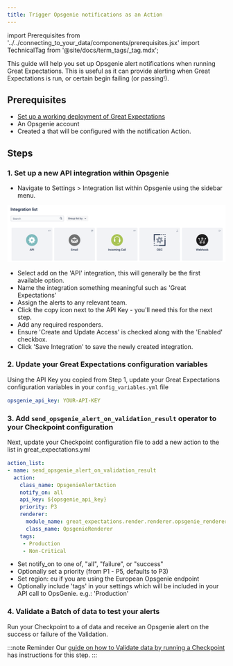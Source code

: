 ```yaml
---
title: Trigger Opsgenie notifications as an Action
---
```

import Prerequisites from '../../connecting_to_your_data/components/prerequisites.jsx'
import TechnicalTag from '@site/docs/term_tags/_tag.mdx';

This guide will help you set up Opsgenie alert notifications when running Great Expectations. This is useful as it can provide alerting when Great Expectations is run, or certain <TechnicalTag tag="expectation" text="Expectations" /> begin failing (or passing!).

## Prerequisites

<Prerequisites>

  - [Set up a working deployment of Great Expectations](/docs/guides/setup/setup_overview)
  - An Opsgenie account
  - Created a <TechnicalTag tag="checkpoint" text="Checkpoint" /> that will be configured with the notification Action.

</Prerequisites>

## Steps

### 1. Set up a new API integration within Opsgenie

- Navigate to Settings > Integration list within Opsgenie using the sidebar menu.

 ![/images/opsgenie_integration_list.png](../../../images/opsgenie_integration_list.png)

- Select add on the 'API' integration, this will generally be the first available option.
- Name the integration something meaningful such as 'Great Expectations'
- Assign the alerts to any relevant team.
- Click the copy icon next to the API Key - you'll need this for the next step.
- Add any required responders.
- Ensure 'Create and Update Access' is checked along with the 'Enabled' checkbox.
- Click 'Save Integration' to save the newly created integration.

### 2. Update your Great Expectations configuration variables

Using the API Key you copied from Step 1, update your Great Expectations configuration variables in your `config_variables.yml` file

```yaml
opsgenie_api_key: YOUR-API-KEY
```

### 3. Add `send_opsgenie_alert_on_validation_result` operator to your Checkpoint configuration

Next, update your Checkpoint configuration file to add a new action to the <TechnicalTag tag="action" text="Actions" /> list in great_expectations.yml

 ```yaml
action_list:
 - name: send_opsgenie_alert_on_validation_result
   action:
     class_name: OpsgenieAlertAction
     notify_on: all
     api_key: ${opsgenie_api_key}
     priority: P3
     renderer:
       module_name: great_expectations.render.renderer.opsgenie_renderer
       class_name: OpsgenieRenderer
     tags:
      - Production
      - Non-Critical
 ```

 - Set notify_on to one of, "all", "failure", or "success"
 - Optionally set a priority (from P1 - P5, defaults to P3)
 - Set region: eu if you are using the European Opsgenie endpoint
 - Optionally include 'tags' in your settings which will be included in your API call to OpsGenie. e.g.: 'Production'

### 4. Validate a Batch of data to test your alerts

Run your Checkpoint to <TechnicalTag tag="validate" text="Validate" /> a <TechnicalTag tag="batch" text="Batch" /> of data and receive an Opsgenie alert on the success or failure of the Validation.

:::note Reminder
Our [guide on how to Validate data by running a Checkpoint](../how_to_validate_data_by_running_a_checkpoint.md) has instructions for this step.
:::



